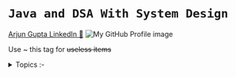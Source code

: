 # ` Java and DSA With System Design `
[Arjun Gupta LinkedIn 🔗](https://www.linkedin.com/in/arjun-gupta-34a589241)
![My GitHub Profile image](https://github.com/arjungupta08.png)
  
Use ~ this tag for ~~useless items~~


 <!-- This is collapsible toolbaar -->
   
<details>
          <summary> Topics :- </summary>
          
```Topics :-```
1. - [x] Computer Fundamentals
1. - [x] Git and GitHub 
1. - [ ] Basic Java Concepts 
   - Java Definition and Origin

</details>
